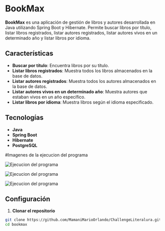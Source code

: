# BookMax

**BookMax** es una aplicación de gestión de libros y autores desarrollada en Java utilizando Spring Boot y Hibernate. Permite buscar libros por título, listar libros registrados, listar autores registrados, listar autores vivos en un determinado año y listar libros por idioma.

## Características

- **Buscar por título**: Encuentra libros por su título.
- **Listar libros registrados**: Muestra todos los libros almacenados en la base de datos.
- **Listar autores registrados**: Muestra todos los autores almacenados en la base de datos.
- **Listar autores vivos en un determinado año**: Muestra autores que estaban vivos en un año específico.
- **Listar libros por idioma**: Muestra libros según el idioma especificado.

## Tecnologías

- **Java**
- **Spring Boot**
- **Hibernate**
- **PostgreSQL**

#Imagenes de la ejecucion del programa 

![Ejecucion del programa](imagenesDelProyecto%2librolura00.png)

![Ejecucion del programa](imagenesDelProyecto%2librolura01.png)

![Ejecucion del programa](imagenesDelProyecto%2librolura02.png)

## Configuración

1. **Clonar el repositorio**

```bash
git clone https://github.com/MamaniMarioOrlando/ChallengeLiteralura.git
cd bookmax
